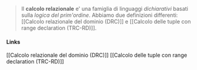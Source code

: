 >Il **calcolo relazionale** e' una famiglia di linguaggi *dichiarativi* basati sulla *logica del prim'ordine*. Abbiamo due definizioni differenti: [[Calcolo relazionale del dominio (DRC)]] e [[Calcolo delle tuple con range declaration (TRC-RD)]].

#### Links
[[Calcolo relazionale del dominio (DRC)]]
[[Calcolo delle tuple con range declaration (TRC-RD)]]